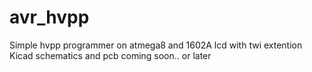 # avr_hvpp
Simple hvpp programmer on atmega8 and 1602A lcd with twi extention<br>
Kicad schematics and pcb coming soon.. or later 
